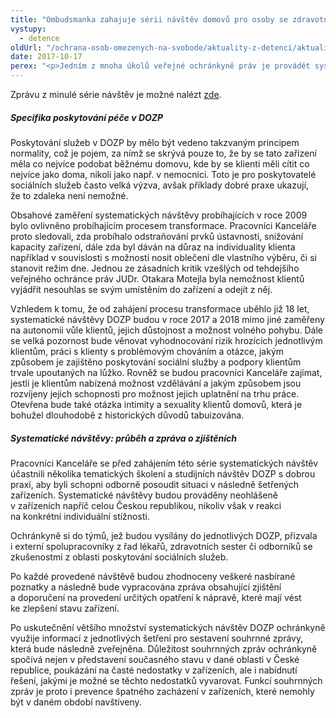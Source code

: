 ```yaml
---
title: "Ombudsmanka zahajuje sérii návštěv domovů pro osoby se zdravotním postižením"
vystupy:
  - detence
oldUrl: "/ochrana-osob-omezenych-na-svobode/aktuality-z-detenci/aktuality-z-detenci-2017/ombudsmanka-zahajuje-serii-navstev-domovu-pro-osoby-se-zdravotnim-postizenim/"
date: 2017-10-17
perex: "<p>Jedním z mnoha úkolů veřejné ochránkyně práv je provádět systematické návštěvy zařízení míst, kde se nacházejí nebo mohou nacházet osoby omezené na svobodě veřejnou mocí nebo v důsledku závislosti na poskytované péči, jak je tomu například v domovech pro osoby se zdravotním postižením (DOZP). Začátkem října letošního roku byla zahájena série návštěv těchto zařízení, na něž se pracovníci Kanceláře veřejného ochránce práv zaměřili již v roce 2009, kdy navštívili celkově 25 zařízení tohoto typu. </p>"
---
```


<!-- imported from the old website -->

<p>Zprávu z minulé série návštěv je možné nalézt <a href="/ochrana-osob-omezenych-na-svobode/zarizeni-socialnich-sluzeb/zprava-z-navstev-mentalne-postizeni-cerven-2009/">zde</a>.</p> <h5>Specifika poskytování péče v DOZP</h5> <p>Poskytování služeb v DOZP by mělo být vedeno takzvaným principem normality, což je pojem, za nímž se skrývá pouze to, že by se tato zařízení měla co nejvíce podobat běžnému domovu, kde by se klienti měli cítit co nejvíce jako doma, nikoli jako např. v nemocnici. Toto je pro poskytovatelé sociálních služeb často velká výzva, avšak příklady dobré praxe ukazují, že to zdaleka není nemožné.</p> <p>Obsahové zaměření systematických návštěvy probíhajících v roce 2009 bylo ovlivněno probíhajícím procesem transformace. Pracovníci Kanceláře proto sledovali, zda probíhalo odstraňování prvků ústavnosti, snižování kapacity zařízení, dále zda byl dáván na důraz na individuality klienta například v souvislosti s možností nosit oblečení dle vlastního výběru, či si stanovit režim dne. Jednou ze zásadních kritik vzešlých od tehdejšího veřejného ochránce práv JUDr. Otakara Motejla byla nemožnost klientů vyjádřit nesouhlas se svým umístěním do zařízení a odejít z něj. </p> <p>Vzhledem k tomu, že od zahájení procesu transformace uběhlo již 18 let, systematické návštěvy DOZP budou v roce 2017 a 2018 mimo jiné zaměřeny na autonomii vůle klientů, jejich důstojnost a možnost volného pohybu. Dále se velká pozornost bude věnovat vyhodnocování rizik hrozících jednotlivým klientům, práci s klienty s problémovým chováním a otázce, jakým způsobem je zajištěno poskytování sociální služby a podpory klientům trvale upoutaných na lůžko. Rovněž se budou pracovníci Kanceláře zajímat, jestli je klientům nabízená možnost vzdělávání a jakým způsobem jsou rozvíjeny jejich schopnosti pro možnost jejich uplatnění na trhu práce. Otevřena bude také otázka intimity a sexuality klientů domovů, která je bohužel dlouhodobě z historických důvodů tabuizována.</p> <h5>Systematické návštěvy: průběh a zpráva o zjištěních</h5> <p>Pracovníci Kanceláře se před zahájením této série systematických návštěv účastnili několika tematických školení a studijních návštěv DOZP s dobrou praxí, aby byli schopni odborně posoudit situaci v následně šetřených zařízeních. Systematické návštěvy budou prováděny neohlášeně v zařízeních napříč celou Českou republikou, nikoliv však v reakci na konkrétní individuální stížnosti. </p> <p>Ochránkyně si do týmů, jež budou vysílány do jednotlivých DOZP, přizvala i externí spolupracovníky z řad lékařů, zdravotních sester či odborníků se zkušenostmi z oblasti poskytování sociálních služeb. </p> <p>Po každé provedené návštěvě budou zhodnoceny veškeré nasbírané poznatky a následně bude vypracována zpráva obsahující zjištění a doporučení na provedení určitých opatření k nápravě, které mají vést ke zlepšení stavu zařízení.</p> <p>Po uskutečnění většího množství systematických návštěv DOZP ochránkyně využije informací z jednotlivých šetření pro sestavení souhrnné zprávy, která bude následně zveřejněna. Důležitost souhrnných zpráv ochránkyně spočívá nejen v představení současného stavu v dané oblasti v České republice, poukázání na časté nedostatky v zařízeních, ale i nabídnutí řešení, jakými je možné se těchto nedostatků vyvarovat. Funkcí souhrnných zpráv je proto i prevence špatného zacházení v zařízeních, které nemohly být v daném období navštíveny.</p>
